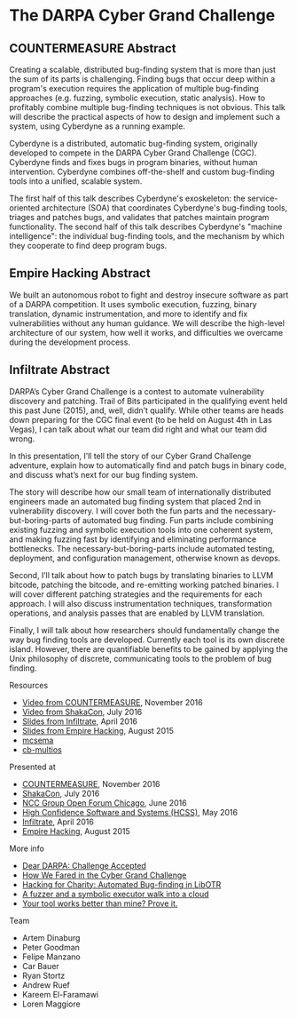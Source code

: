 # The DARPA Cyber Grand Challenge

## COUNTERMEASURE Abstract

Creating a scalable, distributed bug-finding system that is more than just the sum of its parts is challenging. Finding bugs that occur deep within a program's execution requires the application of multiple bug-finding approaches (e.g. fuzzing, symbolic execution, static analysis). How to profitably combine multiple bug-finding techniques is not obvious. This talk will describe the practical aspects of how to design and implement such a system, using Cyberdyne as a running example.

Cyberdyne is a distributed, automatic bug-finding system, originally developed to compete in the DARPA Cyber Grand Challenge (CGC). Cyberdyne finds and fixes bugs in program binaries, without human intervention. Cyberdyne combines off-the-shelf and custom bug-finding tools into a unified, scalable system.

The first half of this talk describes Cyberdyne's exoskeleton: the service-oriented architecture (SOA) that coordinates Cyberdyne's bug-finding tools, triages and patches bugs, and validates that patches maintain program functionality. The second half of this talk describes Cyberdyne's "machine intelligence": the individual bug-finding tools, and the mechanism by which they cooperate to find deep program bugs.

## Empire Hacking Abstract

We built an autonomous robot to fight and destroy insecure software as part of a DARPA competition. It uses symbolic execution, fuzzing, binary translation, dynamic instrumentation, and more to identify and fix vulnerabilities without any human guidance. We will describe the high-level architecture of our system, how well it works, and difficulties we overcame during the development process.

## Infiltrate Abstract

DARPA’s Cyber Grand Challenge is a contest to automate vulnerability discovery and patching. Trail of Bits participated in the qualifying event held this past June (2015), and, well, didn’t qualify. While other teams are heads down preparing for the CGC final event (to be held on August 4th in Las Vegas), I can talk about what our team did right and what our team did wrong.

In this presentation, I’ll tell the story of our Cyber Grand Challenge adventure, explain how to automatically find and patch bugs in binary code, and discuss what’s next for our bug finding system.

The story will describe how our small team of internationally distributed engineers made an automated bug finding system that placed 2nd in vulnerability discovery. I will cover both the fun parts and the necessary-but-boring-parts of automated bug finding. Fun parts include combining existing fuzzing and symbolic execution tools into one coherent system, and making fuzzing fast by identifying and eliminating performance bottlenecks. The necessary-but-boring-parts include automated testing, deployment, and configuration management, otherwise known as devops.

Second, I’ll talk about how to patch bugs by translating binaries to LLVM bitcode, patching the bitcode, and re-emitting working patched binaries. I will cover different patching strategies and the requirements for each approach. I will also discuss instrumentation techniques, transformation operations, and analysis passes that are enabled by LLVM translation.

Finally, I will talk about how researchers should fundamentally change the way bug finding tools are developed. Currently each tool is its own discrete island. However, there are quantifiable benefits to be gained by applying the Unix philosophy of discrete, communicating tools to the problem of bug finding.

Resources
* [Video from COUNTERMEASURE](https://www.youtube.com/watch?v=ugMd3-yea40), November 2016
* [Video from ShakaCon](https://www.youtube.com/watch?v=pOuO5m1ljRI), July 2016
* [Slides from Infiltrate](/Cyber%20Grand%20Challenge/Dinaburg_INFILTRATE_2016.pdf), April 2016
* [Slides from Empire Hacking](/Cyber%20Grand%20Challenge/cgcempirehacking_wide.pdf), August 2015
* [mcsema](https://github.com/trailofbits/mcsema)
* [cb-multios](https://github.com/trailofbits/cb-multios)

Presented at
* [COUNTERMEASURE](https://www.countermeasure.ca/program-2016/presentations/261-Cyberdyne-Automatic-bug-finding-at-scale), November 2016
* [ShakaCon](https://www.shakacon.org/making-a-scalable-automated-hacking-system-by-artem-dinaburg/), July 2016
* [NCC Group Open Forum Chicago](http://www.meetup.com/NCCGroupChicago/events/229972651/), June 2016
* [High Confidence Software and Systems (HCSS)](http://cps-vo.org/node/25057), May 2016
* [Infiltrate](http://infiltratecon.com/archives.html), April 2016
* [Empire Hacking](http://www.meetup.com/Empire-Hacking/events/223128682/), August 2015

More info
* [Dear DARPA: Challenge Accepted](http://blog.trailofbits.com/2014/06/03/dear-darpa-challenge-accepted/)
* [How We Fared in the Cyber Grand Challenge](https://blog.trailofbits.com/2015/07/15/how-we-fared-in-the-cyber-grand-challenge/)
* [Hacking for Charity: Automated Bug-finding in LibOTR](http://blog.trailofbits.com/2016/01/13/hacking-for-charity-automated-bug-finding-in-libotr/)
* [A fuzzer and a symbolic executor walk into a cloud](https://blog.trailofbits.com/2016/08/02/engineering-solutions-to-hard-program-analysis-problems/)
* [Your tool works better than mine? Prove it.](https://blog.trailofbits.com/2016/08/01/your-tool-works-better-than-mine-prove-it/)

Team
* Artem Dinaburg
* Peter Goodman
* Felipe Manzano
* Car Bauer
* Ryan Stortz
* Andrew Ruef
* Kareem El-Faramawi
* Loren Maggiore
